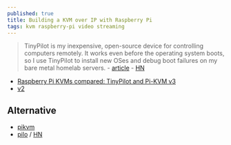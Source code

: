 ```yaml
---
published: true
title: Building a KVM over IP with Raspberry Pi
tags: kvm raspberry-pi video streaming
---
```

> TinyPilot is my inexpensive, open-source device for controlling computers remotely. It works even before the operating system boots, so I use TinyPilot to install new OSes and debug boot failures on my bare metal homelab servers. - [article](https://mtlynch.io/tinypilot/) - [HN](https://news.ycombinator.com/item?id=23927380)

- [Raspberry Pi KVMs compared: TinyPilot and Pi-KVM v3](https://www.jeffgeerling.com/blog/2021/raspberry-pi-kvms-compared-tinypilot-and-pi-kvm-v3)
- [v2](https://tinypilotkvm.com/blog/v2-design)


## Alternative
- [pikvm](https://github.com/pikvm/pikvm)
- [pilo](https://zach.bloomqu.ist/blog/2020/08/pilo-raspberry-pi-lights-out-management.html) / [HN](https://news.ycombinator.com/item?id=24232066)
